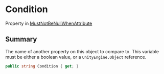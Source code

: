 # Condition

Property in [MustNotBeNullWhenAttribute](yarn.unity.mustnotbenullwhenattribute.md)

## Summary

The name of another property on this object to compare to. This variable must be either a boolean value, or a `UnityEngine.Object` reference.

```csharp
public string Condition { get; }
```
